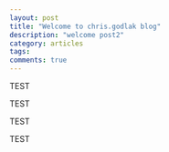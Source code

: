 ```yaml
---
layout: post
title: "Welcome to chris.godlak blog"
description: "welcome post2"
category: articles
tags: 
comments: true
---
```

TEST

TEST

TEST

TEST
